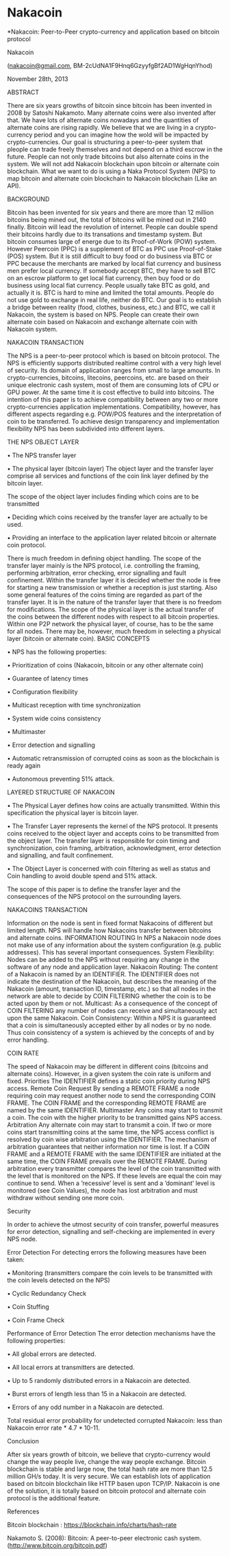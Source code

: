 Nakacoin
========

*Nakacoin: Peer-to-Peer crypto-currency and application based on bitcoin protocol

Nakacoin

(nakacoin@gmail.com, BM-2cUdNA1F9Hnq6GzyyfgBf2AD1WgHqnYhod)

November 28th, 2013

ABSTRACT

There are six years growths of bitcoin since bitcoin has been invented in 2008 by Satoshi Nakamoto. Many alternate coins were also invented after that. We have lots of alternate coins nowadays and the quantities of alternate coins are rising rapidly. We believe that we are living in a crypto-currency period and you can imagine how the wold will be impacted by crypto-currencies. Our goal is structuring a peer-to-peer system that pleople can trade freely themselves and not depend on a third escrow in the future. People can not only trade bitcoins but also alternate coins in the system. We will not add Nakacoin blockchain upon bitcoin or alternate coin blockchain. What we want to do is using a Naka Protocol System (NPS) to map bitcoin and alternate coin blockchain to Nakacoin blockchain (Like an API).

BACKGROUND

Bitcoin has been invented for six years and there are more than 12 million bitcoins being mined out, the total of bitcoins will be mined out in 2140 finally. Bitcoin will lead the revolution of internet. People can double spend their bitcoins hardly due to its transations and timestamp system. But bitcoin consumes large of energe due to its Proof-of-Work (POW) system. However Peercoin (PPC) is a supplement of BTC as PPC use Proof-of-Stake (POS) system. But it is still difficult to buy food or do business via BTC or PPC because the merchants are marked by local fiat currency and business men prefer local currency. If somebody accept BTC, they have to sell BTC on an escrow platform to get local fiat currency, then buy food or do business using local fiat currency. People usually take BTC as gold, and actually it is. BTC is hard to mine and limited the total amounts. People do not use gold to exchange in real life, neither do BTC. Our goal is to establish a bridge between reality (food, clothes, business, etc.) and BTC, we call it Nakacoin, the system is based on NPS. People can create their own alternate coin based on Nakacoin and exchange alternate coin with Nakacoin system. 

NAKACOIN TRANSACTION

The NPS is a peer-to-peer protocol which is based on bitcoin protocol. The NPS is efficiently supports distributed realtime control with a very high level of security.
Its domain of application ranges from small to large amounts.
In crypto-currencies, bitcoins, litecoins, peercoins, etc. are based on their unique electronic cash system, most of them are consuming lots of CPU or GPU power. At the same time it is cost effective to build into bitcoins. The intention of this paper is to achieve compatibility between any two or more crypto-currencies application implementations. Compatibility, however, has different aspects regarding e.g. POW/POS features and the interpretation of coin to be transferred. To achieve design transparency and implementation flexibility NPS has been subdivided into different layers.

THE NPS OBJECT LAYER

•	The NPS transfer layer

•	The physical layer (bitcoin layer)
The object layer and the transfer layer comprise all services and functions of the coin link layer defined by the bitcoin layer. 

The scope of the object layer includes finding which coins are to be transmitted

•	Deciding which coins received by the transfer layer are actually to be used.

•	Providing an interface to the application layer related bitcoin or alternate coin protocol.

There is much freedom in defining object handling. The scope of the transfer layer mainly is the NPS protocol, i.e. controlling the framing, performing arbitration, error checking, error signalling and fault confinement. Within the transfer layer it is decided whether the node is free for starting a new transmission or whether a reception is just starting. Also some general features of the coins timing are regarded as part of the transfer layer. It is in the nature of the transfer layer that there is no freedom for modifications.
The scope of the physical layer is the actual transfer of the coins between the different nodes with respect to all bitcoin properties. Within one P2P network the physical layer, of course, has to be the same for all nodes. There may be, however, much freedom in selecting a physical layer (bitcoin or alternate coin).
BASIC CONCEPTS

•	NPS has the following properties:

•	Prioritization of coins (Nakacoin, bitcoin or any other alternate coin)

•	Guarantee of latency times

•	Configuration flexibility

•	Multicast reception with time synchronization

•	System wide coins consistency

•	Multimaster

•	Error detection and signalling

•	Automatic retransmission of corrupted coins as soon as the blockchain is ready again

•	Autonomous preventing 51% attack.

LAYERED STRUCTURE OF NAKACOIN

 
•	The Physical Layer defines how coins are actually transmitted. Within this specification the physical layer is bitcoin layer.

•	The Transfer Layer represents the kernel of the NPS protocol. It presents coins received to the object layer and accepts coins to be transmitted from the object layer. The transfer layer is responsible for coin timing and synchronization, coin framing, arbitration, acknowledgment, error detection and signalling, and fault confinement.

•	The Object Layer is concerned with coin filtering as well as status and Coin handling to avoid double spend and 51% attack.

The scope of this paper is to define the transfer layer and the consequences of the NPS protocol on the surrounding layers.

NAKACOINS TRANSACTION

Information on the node is sent in fixed format Nakacoins of different but limited length. NPS will handle how Nakacoins transfer between bitcoins and alternate coins.
INFORMATION ROUTING
In NPS a Nakacoin node does not make use of any information about the system configuration (e.g. public addresses). This has several important consequences.
System Flexibility: Nodes can be added to the NPS without requiring any change in the software of any node and application layer.
Nakacoin Routing: The content of a Nakacoin is named by an IDENTIFIER. The IDENTIFIER does not indicate the destination of the Nakacoin, but describes the meaning of the Nakacoin (amount, transaction ID, timestamp, etc.) so that all nodes in the network are able to decide by COIN FILTERING whether the coin is to be acted upon by them or not.
Multicast: As a consequence of the concept of COIN FILTERING any number of nodes can receive and simultaneously act upon the same Nakacoin.
Coin Consistency: Within a NPS it is guaranteed that a coin is simultaneously accepted either by all nodes or by no node. Thus coin consistency of a system is achieved by the concepts of and by error handling.

COIN RATE

The speed of Nakacoin may be different in different coins (bitcoins and alternate coins). However, in a given system the coin rate is uniform and fixed.
Priorities
The IDENTIFIER defines a static coin priority during NPS access.
Remote Coin Request
By sending a REMOTE FRAME a node requiring coin may request another node to send the corresponding COIN FRAME. The COIN FRAME and the corresponding REMOTE FRAME are named by the same IDENTIFIER.
Multimaster
Any coins may start to transmit a coin. The coin with the higher priority to be transmitted gains NPS access.
Arbitration
Any alternate coin may start to transmit a coin. If two or more coins start transmitting coins at the same time, the NPS access conflict is resolved by coin wise arbitration using the IDENTIFIER. The mechanism of arbitration guarantees that neither information nor time is lost. If a COIN FRAME and a REMOTE FRAME with the same IDENTIFIER are initiated at the same time, the COIN FRAME prevails over the REMOTE FRAME. During arbitration every transmitter compares the level of the coin transmitted with the level that is monitored on the NPS. If these levels are equal the coin may continue to send. When a ’recessive’ level is sent and a ’dominant’ level is
monitored (see Coin Values), the node has lost arbitration and must withdraw without sending one more coin.

Security

In order to achieve the utmost security of coin transfer, powerful measures for error detection, signalling and self-checking are implemented in every NPS node.

Error Detection
For detecting errors the following measures have been taken:

•	Monitoring (transmitters compare the coin levels to be transmitted with the coin levels detected on the NPS)

•	Cyclic Redundancy Check

•	Coin Stuffing

•	Coin Frame Check

Performance of Error Detection
The error detection mechanisms have the following properties:

•	All global errors are detected.

•	All local errors at transmitters are detected.

•	Up to 5 randomly distributed errors in a Nakacoin are detected.

•	Burst errors of length less than 15 in a Nakacoin are detected.

•	Errors of any odd number in a Nakacoin are detected.

Total residual error probability for undetected corrupted Nakacoin:  less than
Nakacoin error rate * 4.7 * 10-11.

Conclusion

After six years growth of bitcoin, we believe that crypto-currency would change the way people live, change the way people exchange. Bitcoin blockchain is stable and large now, the total hash rate are more than 12.5 million GH/s today. It is very secure. We can establish lots of application based on bitcoin blockchain like HTTP basen upon TCP/IP. Nakacoin is one of the solution, it is totally based on bitcoin protocol and alternate coin protocol is the additional feature.

References

Bitcoin blockchain : https://blockchain.info/charts/hash-rate
 
Nakamoto S. (2008): Bitcoin: A peer-to-peer electronic cash system.
(http://www.bitcoin.org/bitcoin.pdf)

